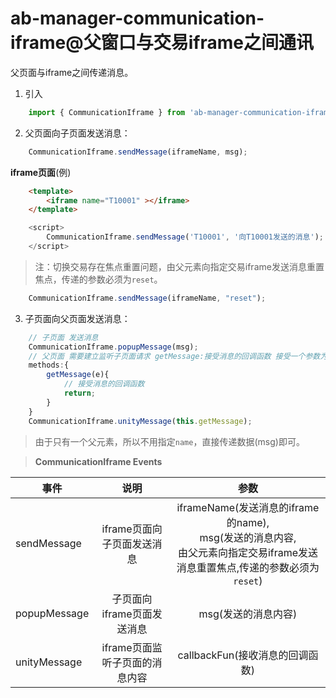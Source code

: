 # ab-manager-communication-iframe@父窗口与交易iframe之间通讯

父页面与iframe之间传递消息。

1. 引入
```js
    import { CommunicationIframe } from 'ab-manager-communication-iframe'
```
2. 父页面向子页面发送消息：
```js
    CommunicationIframe.sendMessage(iframeName, msg);
```
**iframe页面**(例)
```html
    <template>
        <iframe name="T10001" ></iframe>
    </template>
```
```js
    <script>
        CommunicationIframe.sendMessage('T10001', '向T10001发送的消息');
    </script>
```
> 注：切换交易存在焦点重置问题，由父元素向指定交易iframe发送消息重置焦点，传递的参数必须为`reset`。

```js
    CommunicationIframe.sendMessage(iframeName, "reset");
```

3. 子页面向父页面发送消息：

```js
    // 子页面 发送消息
    CommunicationIframe.popupMessage(msg);
    // 父页面 需要建立监听子页面请求 getMessage:接受消息的回调函数 接受一个参数为子页面发送的消息内容msg
    methods:{
        getMessage(e){
            // 接受消息的回调函数
            return;
        }
    }
    CommunicationIframe.unityMessage(this.getMessage);
```
> 由于只有一个父元素，所以不用指定`name`，直接传递数据(msg)即可。

> **CommunicationIframe Events**

|事件|说明|参数|
|-----|:-----:|:-----:|
|sendMessage|iframe页面向子页面发送消息|iframeName(发送消息的iframe的name),</br>msg(发送的消息内容,</br>由父元素向指定交易iframe发送消息重置焦点,传递的参数必须为`reset`)|
|popupMessage|子页面向iframe页面发送消息|msg(发送的消息内容)|
|unityMessage|iframe页面监听子页面的消息内容|callbackFun(接收消息的回调函数)|
